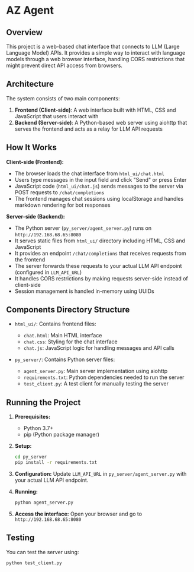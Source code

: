 # AZ Agent

## Overview

This project is a web-based chat interface that connects to LLM (Large Language Model) APIs. It provides a simple way to interact with language models through a web browser interface, handling CORS restrictions that might prevent direct API access from browsers.

## Architecture

The system consists of two main components:
1. **Frontend (Client-side)**: A web interface built with HTML, CSS and JavaScript that users interact with
2. **Backend (Server-side)**: A Python-based web server using aiohttp that serves the frontend and acts as a relay for LLM API requests

## How It Works

**Client-side (Frontend):**
- The browser loads the chat interface from `html_ui/chat.html`
- Users type messages in the input field and click "Send" or press Enter
- JavaScript code (`html_ui/chat.js`) sends messages to the server via POST requests to `/chat/completions`
- The frontend manages chat sessions using localStorage and handles markdown rendering for bot responses

**Server-side (Backend):**
- The Python server (`py_server/agent_server.py`) runs on `http://192.168.68.65:8080`
- It serves static files from `html_ui/` directory including HTML, CSS and JavaScript
- It provides an endpoint `/chat/completions` that receives requests from the frontend
- The server forwards these requests to your actual LLM API endpoint (configured in `LLM_API_URL`)
- It handles CORS restrictions by making requests server-side instead of client-side
- Session management is handled in-memory using UUIDs

## Components Directory Structure

- `html_ui/`: Contains frontend files:
  - `chat.html`: Main HTML interface
  - `chat.css`: Styling for the chat interface
  - `chat.js`: JavaScript logic for handling messages and API calls

- `py_server/`: Contains Python server files:
  - `agent_server.py`: Main server implementation using aiohttp
  - `requirements.txt`: Python dependencies needed to run the server
  - `test_client.py`: A test client for manually testing the server

## Running the Project

1. **Prerequisites:**
   - Python 3.7+
   - pip (Python package manager)

2. **Setup:**
   ```bash
   cd py_server
   pip install -r requirements.txt
   ```

3. **Configuration:**
   Update `LLM_API_URL` in `py_server/agent_server.py` with your actual LLM API endpoint.

4. **Running:**
   ```bash
   python agent_server.py
   ```

5. **Access the interface:**
   Open your browser and go to `http://192.168.68.65:8080`

## Testing

You can test the server using:
```bash
python test_client.py
```
